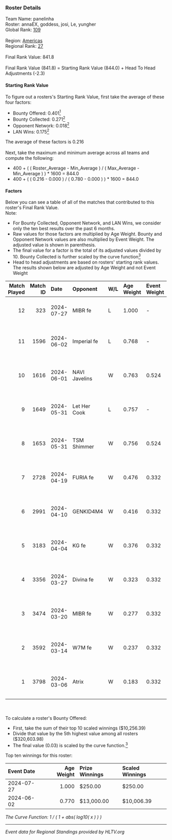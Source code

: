 ### Roster Details<br />
Team Name: panelinha<br />
Roster: annaEX, goddess, josi, Le, yungher<br />
Global Rank: [109](../standings_global.md)<br />
<br />
Region: [Americas]( ../standings_americas.md)<br />
Regional Rank: [27]( ../standings_americas.md)<br />
<br />
Final Rank Value:  841.8<br />
<br />
Final Rank Value (841.8) = Starting Rank Value (844.0) + Head To Head Adjustments (-2.3)<br />

#### Starting Rank Value<br />
To figure out a rosters's Starting Rank Value, first take the average of these four factors:<br />
- Bounty Offered: 0.401[<sup>1</sup>](#table2)
- Bounty Collected: 0.271[<sup>2</sup>](#table1)
- Opponent Network: 0.018[<sup>2</sup>](#table1)
- LAN Wins: 0.175[<sup>2</sup>](#table1)

The average of these factors is 0.216<br />
<br />
Next, take the maximum and minimum average across all teams and compute the following:<br />
- 400 + ( ( Roster_Average - Min_Average ) / ( Max_Average - Min_Average ) ) * 1600 = 844.0
- 400 + ( ( 0.216 - 0.000 ) / ( 0.780 - 0.000 ) ) * 1600 = 844.0


#### Factors<br />
Below you can see a table of all of the matches that contributed to this roster's Final Rank Value.<br />
Note:<br />

- For Bounty Collected, Opponent Network, and LAN Wins, we consider only the ten best results over the past 6 months.
- Raw values for those factors are multiplied by Age Weight. Bounty and Opponent Network values are also multiplied by Event Weight. The adjusted value is shown in parenthesis.
- The final value for a factor is the total of its adjusted values divided by 10. Bounty Collected is further scaled by the curve function[<sup>3</sup>](#curveFunction)
- Head to head adjustments are based on rosters' starting rank values. The results shown below are adjusted by Age Weight and not Event Weight
<span id="table1"></span><br />


| Match Played | Match ID | Date       | Opponent      | W/L | Age Weight | Event Weight | Bounty Collected | Opponent Network | LAN Wins  | H2H Adj. | Roster                                   |
| -: | -: | :- | :- | :- | :- | :- | :- | :- | :- | -: | :- |
|           12 |      323 | 2024-07-27 | MIBR fe       | L   | 1.000      | -            | -                | -                | -         |   -21.81 | annaEX, goddess, josi, Le, yungher       |
|           11 |     1596 | 2024-06-02 | Imperial fe   | L   | 0.768      | -            | -                | -                | -         |    -6.50 | annaEX, goddess, julih, poppins, yungher |
|           10 |     1616 | 2024-06-01 | NAVI Javelins | W   | 0.763      | 0.524        | 0.026 (0.010)    | 0.183 (0.073)    | 1 (0.763) |    12.00 | annaEX, goddess, julih, poppins, yungher |
|            9 |     1649 | 2024-05-31 | Let Her Cook  | L   | 0.757      | -            | -                | -                | -         |   -10.08 | annaEX, goddess, julih, poppins, yungher |
|            8 |     1653 | 2024-05-31 | TSM Shimmer   | W   | 0.756      | 0.524        | 0.020 (0.008)    | 0.195 (0.077)    | 1 (0.756) |     7.69 | annaEX, goddess, julih, poppins, yungher |
|            7 |     2728 | 2024-04-19 | FURIA fe      | W   | 0.476      | 0.332        | 0.003 (0.001)    | 0.071 (0.011)    | 0 (0.000) |     4.11 | annaEX, goddess, julih, poppins, yungher |
|            6 |     2991 | 2024-04-10 | GENKID4M4     | W   | 0.416      | 0.332        | 0.002 (0.000)    | 0.010 (0.001)    | 0 (0.000) |     2.65 | annaEX, goddess, julih, poppins, yungher |
|            5 |     3183 | 2024-04-04 | KG fe         | W   | 0.376      | 0.332        | 0.001 (0.000)    | 0.002 (0.000)    | 0 (0.000) |     1.62 | annaEX, goddess, julih, poppins, yungher |
|            4 |     3356 | 2024-03-27 | Divina fe     | W   | 0.323      | 0.332        | 0.002 (0.000)    | 0.020 (0.002)    | 0 (0.000) |     2.34 | annaEX, goddess, julih, poppins, yungher |
|            3 |     3474 | 2024-03-20 | MIBR fe       | W   | 0.277      | 0.332        | 0.007 (0.001)    | 0.105 (0.010)    | 0 (0.000) |     2.57 | annaEX, goddess, julih, poppins, yungher |
|            2 |     3592 | 2024-03-14 | W7M fe        | W   | 0.237      | 0.332        | 0.002 (0.000)    | 0.031 (0.002)    | 0 (0.000) |     1.72 | annaEX, goddess, julih, poppins, yungher |
|            1 |     3798 | 2024-03-06 | Atrix         | W   | 0.183      | 0.332        | 0.003 (0.000)    | 0.057 (0.003)    | 0 (0.000) |     1.43 | annaEX, goddess, julih, poppins, yungher |

<br />
<span id="table2"></span><br />
To calculate a roster's Bounty Offered:<br />

- First, take the sum of their top 10 scaled winnings ($10,256.39)
- Divide that value by the 5th highest value among all rosters ($320,603.98)
- The final value (0.03) is scaled by the curve function.[<sup>3</sup>](#curveFunction)

Top ten winnings for this roster:<br />

| Event Date | Age Weight | Prize Winnings | Scaled Winnings |
| :- | -: | :- | :- |
| 2024-07-27 |      1.000 | $250.00        | $250.00         |
| 2024-06-02 |      0.770 | $13,000.00     | $10,006.39      |


<span id="curveFunction"></span>_The Curve Function: 1 / ( 1 + abs( log10( x ) ) )_<br />

---
_Event data for Regional Standings provided by HLTV.org_<br />
